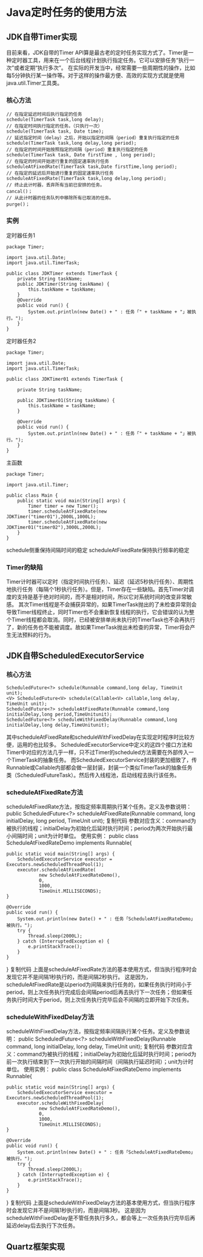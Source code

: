 # Java定时任务的使用方法
## JDK自带Timer实现
目前来看，JDK自带的Timer API算是最古老的定时任务实现方式了。Timer是一种定时器工具，用来在一个后台线程计划执行指定任务。它可以安排任务“执行一次”或者定期“执行多次”。
在实际的开发当中，经常需要一些周期性的操作，比如每5分钟执行某一操作等。对于这样的操作最方便、高效的实现方式就是使用java.util.Timer工具类。
### 核心方法
```
// 在指定延迟时间后执行指定的任务
schedule(TimerTask task,long delay);
// 在指定时间执行指定的任务。（只执行一次）
schedule(TimerTask task, Date time);
// 延迟指定时间（delay）之后，开始以指定的间隔（period）重复执行指定的任务
schedule(TimerTask task,long delay,long period);
// 在指定的时间开始按照指定的间隔（period）重复执行指定的任务
schedule(TimerTask task, Date firstTime , long period);
// 在指定的时间开始进行重复的固定速率执行任务
scheduleAtFixedRate(TimerTask task,Date firstTime,long period);
// 在指定的延迟后开始进行重复的固定速率执行任务
scheduleAtFixedRate(TimerTask task,long delay,long period);
// 终止此计时器，丢弃所有当前已安排的任务。
cancal()；
// 从此计时器的任务队列中移除所有已取消的任务。
purge()；
```
### 实例
定时器任务1
```
package Timer;

import java.util.Date;
import java.util.TimerTask;

public class JDKTimer extends TimerTask {
    private String taskName;
    public JDKTimer(String taskName) {
        this.taskName = taskName;
    }
    @Override
    public void run() {
        System.out.println(new Date() + " : 任务「" + taskName + "」被执行。");
    }
}
```
定时器任务2
```
package Timer;

import java.util.Date;
import java.util.TimerTask;

public class JDKTimer01 extends TimerTask {

    private String taskName;

    public JDKTimer01(String taskName) {
        this.taskName = taskName;
    }

    @Override
    public void run() {
        System.out.println(new Date() + " : 任务「" + taskName + "」被执行。");
    }
}
```
主函数
```
package Timer;

import java.util.Timer;

public class Main {
    public static void main(String[] args) {
        Timer timer = new Timer();
        timer.scheduleAtFixedRate(new JDKTimer("timer01"),2000L,1000L);
        timer.scheduleAtFixedRate(new JDKTimer01("timer02"),3000L,2000L);
    }
}
```
schedule侧重保持间隔时间的稳定
scheduleAtFixedRate保持执行频率的稳定
### Timer的缺陷
Timer计时器可以定时（指定时间执行任务）、延迟（延迟5秒执行任务）、周期性地执行任务（每隔个1秒执行任务）。但是，Timer存在一些缺陷。首先Timer对调度的支持是基于绝对时间的，而不是相对时间，所以它对系统时间的改变非常敏感。
其次Timer线程是不会捕获异常的，如果TimerTask抛出的了未检查异常则会导致Timer线程终止，同时Timer也不会重新恢复线程的执行，它会错误的认为整个Timer线程都会取消。同时，已经被安排单尚未执行的TimerTask也不会再执行了，新的任务也不能被调度。故如果TimerTask抛出未检查的异常，Timer将会产生无法预料的行为。

## JDK自带ScheduledExecutorService
### 核心方法
```
ScheduledFuture<?> schedule(Runnable command,long delay, TimeUnit unit);
<V> ScheduledFuture<V> schedule(Callable<V> callable,long delay, TimeUnit unit);
ScheduledFuture<?> scheduleAtFixedRate(Runnable command,long initialDelay,long period,TimeUnitunit);
ScheduledFuture<?> scheduleWithFixedDelay(Runnable command,long initialDelay,long delay,TimeUnitunit);
```
其中scheduleAtFixedRate和scheduleWithFixedDelay在实现定时程序时比较方便，运用的也比较多。
ScheduledExecutorService中定义的这四个接口方法和Timer中对应的方法几乎一样，只不过Timer的scheduled方法需要在外部传入一个TimerTask的抽象任务。
而ScheduledExecutorService封装的更加细致了，传Runnable或Callable内部都会做一层封装，封装一个类似TimerTask的抽象任务类（ScheduledFutureTask）。然后传入线程池，启动线程去执行该任务。
### scheduleAtFixedRate方法
scheduleAtFixedRate方法，按指定频率周期执行某个任务。定义及参数说明：
public ScheduledFuture<?> scheduleAtFixedRate(Runnable command,
				long initialDelay,
				long period,
				TimeUnit unit);
复制代码
参数对应含义：command为被执行的线程；initialDelay为初始化后延时执行时间；period为两次开始执行最小间隔时间；unit为计时单位。
使用实例：
public class ScheduleAtFixedRateDemo implements Runnable{

    public static void main(String[] args) {
        ScheduledExecutorService executor = Executors.newScheduledThreadPool(1);
        executor.scheduleAtFixedRate(
                new ScheduleAtFixedRateDemo(),
                0,
                1000,
                TimeUnit.MILLISECONDS);
    }

    @Override
    public void run() {
        System.out.println(new Date() + " : 任务「ScheduleAtFixedRateDemo」被执行。");
        try {
            Thread.sleep(2000L);
        } catch (InterruptedException e) {
            e.printStackTrace();
        }
    }
}
复制代码
上面是scheduleAtFixedRate方法的基本使用方式，但当执行程序时会发现它并不是间隔1秒执行的，而是间隔2秒执行。
这是因为，scheduleAtFixedRate是以period为间隔来执行任务的，如果任务执行时间小于period，则上次任务执行完成后会间隔period后再去执行下一次任务；但如果任务执行时间大于period，则上次任务执行完毕后会不间隔的立即开始下次任务。
### scheduleWithFixedDelay方法
scheduleWithFixedDelay方法，按指定频率间隔执行某个任务。定义及参数说明：
public ScheduledFuture<?> scheduleWithFixedDelay(Runnable command,
				long initialDelay,
				long delay,
				TimeUnit unit);
复制代码
参数对应含义：command为被执行的线程；initialDelay为初始化后延时执行时间；period为前一次执行结束到下一次执行开始的间隔时间（间隔执行延迟时间）；unit为计时单位。
使用实例：
public class ScheduleAtFixedRateDemo implements Runnable{

    public static void main(String[] args) {
        ScheduledExecutorService executor = Executors.newScheduledThreadPool(1);
        executor.scheduleWithFixedDelay(
                new ScheduleAtFixedRateDemo(),
                0,
                1000,
                TimeUnit.MILLISECONDS);
    }

    @Override
    public void run() {
        System.out.println(new Date() + " : 任务「ScheduleAtFixedRateDemo」被执行。");
        try {
            Thread.sleep(2000L);
        } catch (InterruptedException e) {
            e.printStackTrace();
        }
    }
}
复制代码
上面是scheduleWithFixedDelay方法的基本使用方式，但当执行程序时会发现它并不是间隔1秒执行的，而是间隔3秒。
这是因为scheduleWithFixedDelay是不管任务执行多久，都会等上一次任务执行完毕后再延迟delay后去执行下次任务。
## Quartz框架实现




